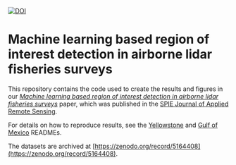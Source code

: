 [![DOI](https://zenodo.org/badge/DOI/10.5281/zenodo.5021330.svg)](https://doi.org/10.5281/zenodo.5021330)

# Machine learning based region of interest detection in airborne lidar fisheries surveys
This repository contains the code used to create the results and figures in our [*Machine learning based region of interest detection in airborne lidar fisheries surveys*](https://doi.org/10.1117/1.JRS.15.038503) paper, which was published in the [SPIE Journal of Applied Remote Sensing](https://www.spiedigitallibrary.org/journals/journal-of-applied-remote-sensing).

For details on how to reproduce results, see the [Yellowstone](Yellowstone/README.md) and [Gulf of Mexico](GulfOfMexico/README.md) READMEs. 

The datasets are archived at [https://zenodo.org/record/5164408](https://zenodo.org/record/5164408).
